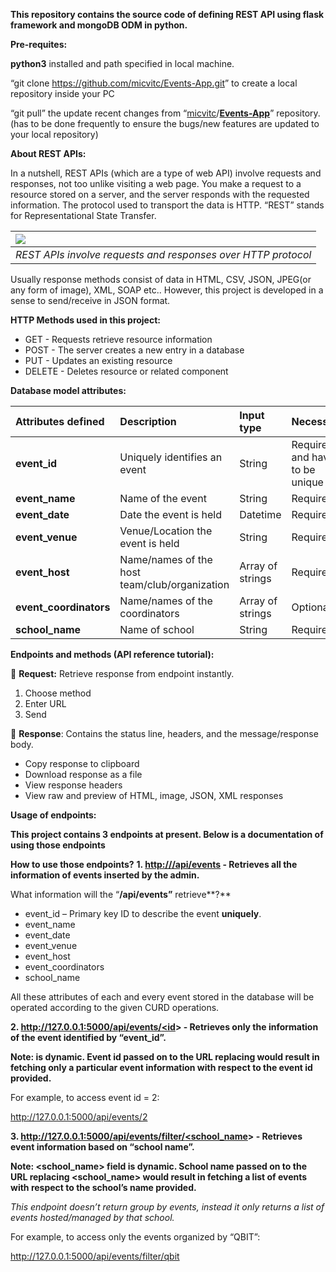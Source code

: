 ﻿**This repository contains the source code of defining REST API using flask framework and mongoDB ODM in python.**

**Pre-requites:**

**python3** installed and path specified in local machine.

“git clone <https://github.com/micvitc/Events-App.git>” to create a local repository inside your PC

“git pull” the update recent changes from “[micvitc](https://github.com/micvitc)/[**Events-App**](https://github.com/micvitc/Events-App)” repository.(has to be done frequently to ensure the bugs/new features are updated to your local repository)

**About REST APIs:**

In a nutshell, REST APIs (which are a type of web API) involve requests and responses, not too unlike visiting a web page. You make a request to a resource stored on a server, and the server responds with the requested information. The protocol used to transport the data is HTTP. “REST” stands for Representational State Transfer.


|![](rest-api-image.png)|
| :- |
|*REST APIs involve requests and responses over HTTP protocol*|

Usually response methods consist of data in HTML, CSV, JSON, JPEG(or any form of image), XML, SOAP etc..  However, this project is developed in a sense to send/receive in JSON format.


**HTTP Methods used in this project:**

- GET - Requests retrieve resource information
- POST - The server creates a new entry in a database
- PUT - Updates an existing resource
- DELETE - Deletes resource or related component

**Database model attributes:**

|**Attributes defined**|**Description**|**Input type**|**Necessity**|
| :- | :- | :- | :- |
|**event\_id**|Uniquely identifies an event|String|Required and have to be unique|
|**event\_name** |Name of the event|String|Required|
|**event\_date**|Date the event is held|Datetime|Required|
|**event\_venue**|Venue/Location the event is held|String|Required |
|**event\_host**|Name/names of the host team/club/organization|Array of strings|Required|
|**event\_coordinators**|Name/names of the coordinators|Array of strings|Optional|
|**school\_name**|Name of school|String|Required|


**Endpoints and methods (API reference tutorial):**

🚀 **Request:** Retrieve response from endpoint instantly.

1. Choose method
1. Enter URL
1. Send

👋 **Response**: Contains the status line, headers, and the message/response body.

- Copy response to clipboard
- Download response as a file
- View response headers
- View raw and preview of HTML, image, JSON, XML responses

**Usage of endpoints:**

**This project contains 3 endpoints at present. Below is a documentation of using those endpoints**

**How to use those endpoints?**
**1. [http://<localhost>/api/events]() - Retrieves all the information of events inserted by the admin.**

What information will the “**/api/events”** retrieve**?**

- event\_id – Primary key ID to describe the event **uniquely**. 
- event\_name 
- event\_date 
- event\_venue 
- event\_host 
- event\_coordinators 
- school\_name

All these attributes of each and every event stored in the database will be operated according to the given CURD operations. 


**2. [http://127.0.0.1:5000/api/events/<id](http://127.0.0.1:5000/api/events/%3cid)> - Retrieves only the information of the event identified by “event\_id”.** 

**Note: <id> is dynamic. Event id passed on to the URL replacing <id> would result in fetching only a particular event information with respect to the event id provided.**

For example, to access event id = 2:

<http://127.0.0.1:5000/api/events/2> 

**3. [http://127.0.0.1:5000/api/events/filter/<school_name](http://127.0.0.1:5000/api/events/filter/%3cschool_name)> - Retrieves event information based on “school name”.** 

**Note: <school\_name> field is dynamic. School name passed on to the URL replacing <school\_name> would result in fetching a list of events with respect to the school’s name provided.** 

*This endpoint doesn’t return group by events, instead it only returns a list of events hosted/managed by that school.*

For example, to access only the events organized by “QBIT”:

<http://127.0.0.1:5000/api/events/filter/qbit>  

